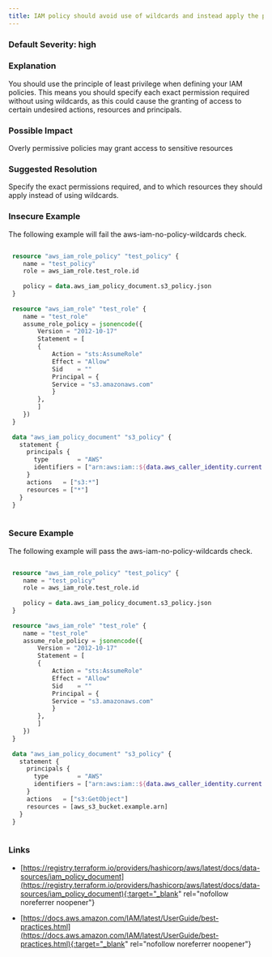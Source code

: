 ```yaml
---
title: IAM policy should avoid use of wildcards and instead apply the principle of least privilege
---
```


### Default Severity: <span class="severity high">high</span>

### Explanation

You should use the principle of least privilege when defining your IAM policies. This means you should specify each exact permission required without using wildcards, as this could cause the granting of access to certain undesired actions, resources and principals.

### Possible Impact
Overly permissive policies may grant access to sensitive resources

### Suggested Resolution
Specify the exact permissions required, and to which resources they should apply instead of using wildcards.


### Insecure Example

The following example will fail the aws-iam-no-policy-wildcards check.
```terraform

 resource "aws_iam_role_policy" "test_policy" {
 	name = "test_policy"
 	role = aws_iam_role.test_role.id
 
 	policy = data.aws_iam_policy_document.s3_policy.json
 }
 
 resource "aws_iam_role" "test_role" {
 	name = "test_role"
 	assume_role_policy = jsonencode({
 		Version = "2012-10-17"
 		Statement = [
 		{
 			Action = "sts:AssumeRole"
 			Effect = "Allow"
 			Sid    = ""
 			Principal = {
 			Service = "s3.amazonaws.com"
 			}
 		},
 		]
 	})
 }
 
 data "aws_iam_policy_document" "s3_policy" {
   statement {
     principals {
       type        = "AWS"
       identifiers = ["arn:aws:iam::${data.aws_caller_identity.current.account_id}:root"]
     }
     actions   = ["s3:*"]
     resources = ["*"]
   }
 }
 
```



### Secure Example

The following example will pass the aws-iam-no-policy-wildcards check.
```terraform

 resource "aws_iam_role_policy" "test_policy" {
 	name = "test_policy"
 	role = aws_iam_role.test_role.id
 
 	policy = data.aws_iam_policy_document.s3_policy.json
 }
 
 resource "aws_iam_role" "test_role" {
 	name = "test_role"
 	assume_role_policy = jsonencode({
 		Version = "2012-10-17"
 		Statement = [
 		{
 			Action = "sts:AssumeRole"
 			Effect = "Allow"
 			Sid    = ""
 			Principal = {
 			Service = "s3.amazonaws.com"
 			}
 		},
 		]
 	})
 }
 
 data "aws_iam_policy_document" "s3_policy" {
   statement {
     principals {
       type        = "AWS"
       identifiers = ["arn:aws:iam::${data.aws_caller_identity.current.account_id}:root"]
     }
     actions   = ["s3:GetObject"]
     resources = [aws_s3_bucket.example.arn]
   }
 }
 
```



### Links


- [https://registry.terraform.io/providers/hashicorp/aws/latest/docs/data-sources/iam_policy_document](https://registry.terraform.io/providers/hashicorp/aws/latest/docs/data-sources/iam_policy_document){:target="_blank" rel="nofollow noreferrer noopener"}

- [https://docs.aws.amazon.com/IAM/latest/UserGuide/best-practices.html](https://docs.aws.amazon.com/IAM/latest/UserGuide/best-practices.html){:target="_blank" rel="nofollow noreferrer noopener"}



